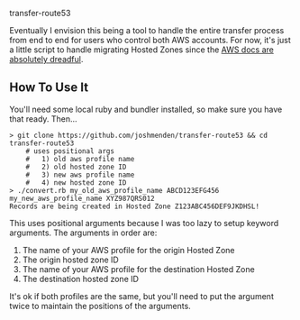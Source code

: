 transfer-route53

Eventually I envision this being a tool to handle the entire transfer process from end to end for users who control both AWS accounts. For now, it's just a little script to handle migrating Hosted Zones since the [AWS docs are absolutely dreadful](https://docs.aws.amazon.com/Route53/latest/DeveloperGuide/hosted-zones-migrating.html#hosted-zones-migrating-edit-records).

## How To Use It

You'll need some local ruby and bundler installed, so make sure you have that ready. Then...

```
> git clone https://github.com/joshmenden/transfer-route53 && cd transfer-route53
	# uses positional args
	#   1) old aws profile name
	#   2) old hosted zone ID
	#   3) new aws profile name
	#   4) new hosted zone ID
> ./convert.rb my_old_aws_profile_name ABCD123EFG456 my_new_aws_profile_name XYZ987QRS012
Records are being created in Hosted Zone Z123ABC456DEF9JKDHSL!
```

This uses positional arguments because I was too lazy to setup keyword arguments. The arguments in order are:
1. The name of your AWS profile for the origin Hosted Zone
2. The origin hosted zone ID
3. The name of your AWS profile for the destination Hosted Zone
4. The destination hosted zone ID

It's ok if both profiles are the same, but you'll need to put the argument twice to maintain the positions of the arguments.